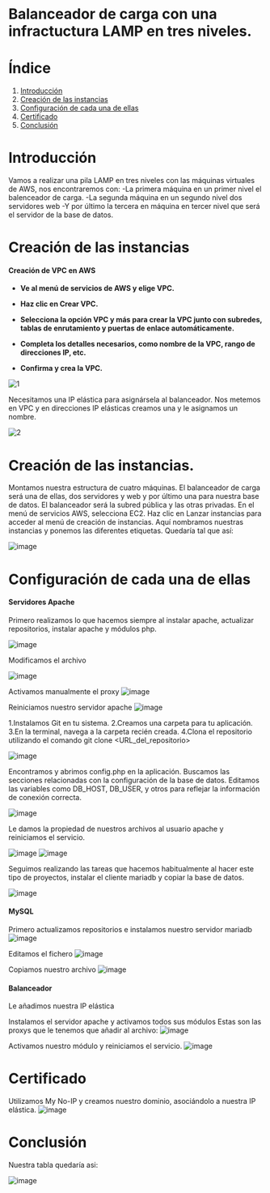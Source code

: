 # Balanceador de carga con una infractuctura LAMP en tres niveles.

# Índice
1. [Introducción](#introducción)
2. [Creación de las instancias](#creación-de-las-instancias)
3. [Configuración de cada una de ellas](#configuración-de-cada-una-de-ellas)
4. [Certificado](#certificado)
5. [Conclusión](#conclusión)

# Introducción

Vamos a realizar una pila LAMP en tres niveles con las máquinas virtuales de AWS, nos encontraremos con:
-La primera máquina en un primer nivel el balenceador de carga.
-La segunda máquina en un segundo nivel dos servidores web
-Y por último la tercera en máquina en tercer nivel que será el servidor de la base de datos.

 
# Creación de las instancias

#### Creación de VPC en AWS

* **Ve al menú de servicios de AWS y elige VPC.**
* **Haz clic en Crear VPC.**
* **Selecciona la opción VPC y más para crear la VPC junto con subredes, tablas de enrutamiento y puertas de enlace automáticamente.**
* **Completa los detalles necesarios, como nombre de la VPC, rango de direcciones IP, etc.**
 
* **Confirma y crea la VPC.**
  
![1](https://github.com/Pablorc222/Balanceador/assets/146434694/c46c400b-c985-47dc-8680-e919ad19c77c)

Necesitamos una IP elástica para asignársela al balanceador. Nos metemos en VPC y en direcciones IP elásticas creamos una y le asignamos un nombre.

![2](https://github.com/Pablorc222/Balanceador/assets/146434694/1b9b41e4-b819-4bcb-821b-b27256956237)

# Creación de las instancias.

Montamos nuestra estructura de cuatro máquinas. El balanceador de carga será una de ellas, dos servidores y web y por último una para nuestra base de datos.
El balanceador será la subred pública y las otras privadas. En el menú de servicios AWS, selecciona EC2. Haz clic en Lanzar instancias para acceder al menú de creación de instancias.
Aquí nombramos nuestras instancias y ponemos las diferentes etiquetas. Quedaría tal que así:

![image](<img width="823" alt="image" src="https://github.com/Pablorc222/Balanceador/assets/146434694/d652c35c-2999-4d88-86bf-3faddd9dfcef">)


# Configuración de cada una de ellas

  #### Servidores Apache

  Primero realizamos lo que hacemos siempre al instalar apache, actualizar repositorios, instalar apache y módulos php.

![image](https://github.com/Pablorc222/Balanceador/assets/146434694/62db06dd-a4a5-47a9-9ec6-17be7f1e55ef)

  
 Modificamos el archivo
  
![image](https://github.com/Pablorc222/Balanceador/assets/146434694/4cf9649b-4e34-4154-92ed-ff1ba0e83d46)

Activamos manualmente el proxy
![image](https://github.com/Pablorc222/Balanceador/assets/146434694/38522604-4031-469f-97aa-8e678002de5a)


Reiniciamos nuestro servidor apache
![image](https://github.com/Pablorc222/Balanceador/assets/146434694/89c4e1bb-cc2a-4144-86f7-cf7cabfb790f)


 1.Instalamos Git en tu sistema.
 2.Creamos una carpeta para tu aplicación.
 3.En la terminal, navega a la carpeta recién creada.
 4.Clona el repositorio utilizando el comando git clone <URL_del_repositorio>


![image](https://github.com/Pablorc222/Balanceador/assets/146434694/28e9bfac-0582-4755-bfa6-e5258ecc9fec)


Encontramos y abrimos config.php en la aplicación. Buscamos las secciones relacionadas con la configuración de la base de datos. Editamos las variables como DB_HOST, DB_USER, y otros para reflejar la información de conexión correcta.

![image](https://github.com/Pablorc222/Balanceador/assets/146434694/acc94ce2-5bb8-48a7-8f39-aacefc0bd481)


Le damos la propiedad de nuestros archivos al usuario apache y reiniciamos el servicio.

![image](https://github.com/Pablorc222/Balanceador/assets/146434694/8cffe856-ae38-4d99-9b80-ee4d82d02af9)
![image](https://github.com/Pablorc222/Balanceador/assets/146434694/074f2622-f520-4242-b6af-4768515853a2)


Seguimos realizando las tareas que hacemos habitualmente al hacer este tipo de proyectos, instalar el cliente mariadb y copiar la base de datos.

![image](https://github.com/Pablorc222/Balanceador/assets/146434694/432aeb41-96c4-411e-92e7-34c75aa68995)




#### MySQL

Primero actualizamos repositorios e instalamos nuestro servidor mariadb
![image](https://github.com/Pablorc222/Balanceador/assets/146434694/de190473-890e-4b08-9a22-436fc750df61)


Editamos el fichero
![image](https://github.com/Pablorc222/Balanceador/assets/146434694/3586c146-1924-4f20-bb61-f5ae02b9e403)

Copiamos nuestro archivo
![image](https://github.com/Pablorc222/Balanceador/assets/146434694/0a99478a-c45c-4467-9110-669e416f513f)



#### Balanceador

Le añadimos nuestra IP elástica

Instalamos el servidor apache y activamos todos sus módulos
Estas son las proxys que le tenemos que añadir al archivo:
![image](https://github.com/Pablorc222/Balanceador/assets/146434694/2ba1721a-8764-462a-8c1f-65d5c49d574b)


Activamos nuestro módulo y reiniciamos el servicio.
![image](https://github.com/Pablorc222/Balanceador/assets/146434694/b8416778-761e-4207-8ef4-e8f00423a0ee)



# Certificado

Utilizamos My No-IP y creamos nuestro dominio, asociándolo a nuestra IP elástica.
![image](https://github.com/Pablorc222/Balanceador/assets/146434694/629ab8fd-3b6e-460a-893f-b5ac4ca2896a)

# Conclusión

Nuestra tabla quedaría asi:

![image](https://github.com/Pablorc222/Balanceador/assets/146434694/15923c95-d4a6-4167-9c47-a109a17d7abf)
